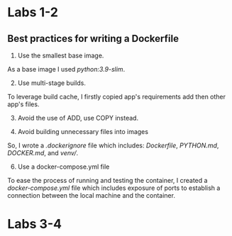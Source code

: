 # Labs 1-2

## Best practices for writing a Dockerfile

1. Use the smallest base image.

As a base image I used *python:3.9-slim*. 

2. Use multi-stage builds.

To leverage build cache, I firstly copied app's requirements add then other app's files.  

3. Avoid the use of ADD, use COPY instead.

4. Avoid building unnecessary files into images

So, I wrote a *.dockerignore* file which includes: *Dockerfile*, *PYTHON.md*, *DOCKER.md*, and *venv/*.

6. Use a docker-compose.yml file

To ease the process of running and testing the container, I created a *docker-compose.yml* file which includes exposure of ports to establish a connection between the local machine and the container.

# Labs 3-4